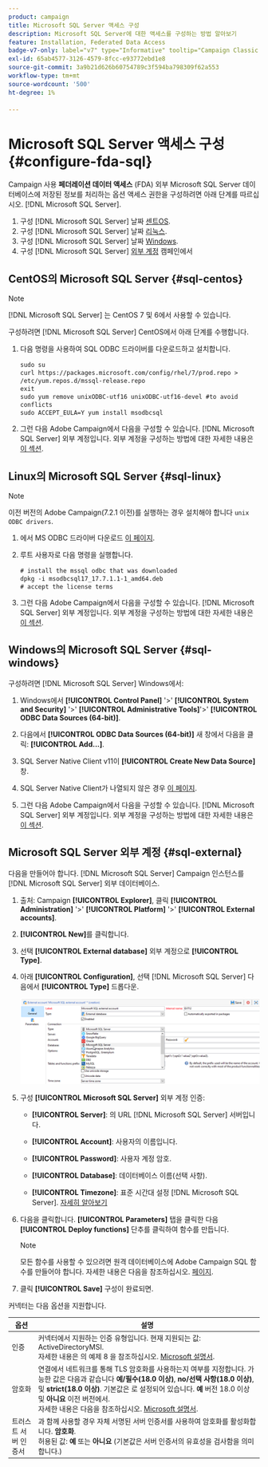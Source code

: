 ```yaml
---
product: campaign
title: Microsoft SQL Server 액세스 구성
description: Microsoft SQL Server에 대한 액세스를 구성하는 방법 알아보기
feature: Installation, Federated Data Access
badge-v7-only: label="v7" type="Informative" tooltip="Campaign Classic v7에만 적용됩니다."
exl-id: 65ab4577-3126-4579-8fcc-e93772ebd1e8
source-git-commit: 3a9b21d626b60754789c3f594ba798309f62a553
workflow-type: tm+mt
source-wordcount: '500'
ht-degree: 1%

---
```


# Microsoft SQL Server 액세스 구성 {#configure-fda-sql}



Campaign 사용 **페더레이션 데이터 액세스** (FDA) 외부 Microsoft SQL Server 데이터베이스에 저장된 정보를 처리하는 옵션 액세스 권한을 구성하려면 아래 단계를 따르십시오. [!DNL Microsoft SQL Server].

1. 구성 [!DNL Microsoft SQL Server] 날짜 [센트OS](#sql-centos).
1. 구성 [!DNL Microsoft SQL Server] 날짜 [리눅스](#sql-linux).
1. 구성 [!DNL Microsoft SQL Server] 날짜 [Windows](#sql-windows).
1. 구성 [!DNL Microsoft SQL Server] [외부 계정](#sql-external) 캠페인에서

## CentOS의 Microsoft SQL Server {#sql-centos}

>[!NOTE]
>
> [!DNL Microsoft SQL Server] 는 CentOS 7 및 6에서 사용할 수 있습니다.

구성하려면 [!DNL Microsoft SQL Server] CentOS에서 아래 단계를 수행합니다.

1. 다음 명령을 사용하여 SQL ODBC 드라이버를 다운로드하고 설치합니다.

   ```
   sudo su
   curl https://packages.microsoft.com/config/rhel/7/prod.repo > /etc/yum.repos.d/mssql-release.repo
   exit
   sudo yum remove unixODBC-utf16 unixODBC-utf16-devel #to avoid conflicts
   sudo ACCEPT_EULA=Y yum install msodbcsql
   ```

1. 그런 다음 Adobe Campaign에서 다음을 구성할 수 있습니다. [!DNL Microsoft SQL Server] 외부 계정입니다. 외부 계정을 구성하는 방법에 대한 자세한 내용은 [이 섹션](#sql-external).

## Linux의 Microsoft SQL Server {#sql-linux}

>[!NOTE]
>
> 이전 버전의 Adobe Campaign(7.2.1 이전)를 실행하는 경우 설치해야 합니다 `unix ODBC drivers`.

1. 에서 MS ODBC 드라이버 다운로드 [이 페이지](https://packages.microsoft.com/ubuntu/16.04/prod/pool/main/m/msodbcsql17/).

1. 루트 사용자로 다음 명령을 실행합니다.

   ```
   # install the mssql odbc that was downloaded
   dpkg -i msodbcsql17_17.7.1.1-1_amd64.deb
   # accept the license terms
   ```

1. 그런 다음 Adobe Campaign에서 다음을 구성할 수 있습니다. [!DNL Microsoft SQL Server] 외부 계정입니다. 외부 계정을 구성하는 방법에 대한 자세한 내용은 [이 섹션](#sql-external).

## Windows의 Microsoft SQL Server {#sql-windows}

구성하려면 [!DNL Microsoft SQL Server] Windows에서:

1. Windows에서 **[!UICONTROL Control Panel]** &#39;>&#39; **[!UICONTROL System and Security]** &#39;>&#39; **[!UICONTROL Administrative Tools]**&#39;>&#39; **[!UICONTROL ODBC Data Sources (64-bit)]**.

1. 다음에서 **[!UICONTROL ODBC Data Sources (64-bit)]** 새 창에서 다음을 클릭: **[!UICONTROL Add...]**.

1. SQL Server Native Client v11이 **[!UICONTROL Create New Data Source]** 창.

1. SQL Server Native Client가 나열되지 않은 경우 [이 페이지](https://www.microsoft.com/en-my/download/details.aspx?id=36434).

1. 그런 다음 Adobe Campaign에서 다음을 구성할 수 있습니다. [!DNL Microsoft SQL Server] 외부 계정입니다. 외부 계정을 구성하는 방법에 대한 자세한 내용은 [이 섹션](#sql-external).

## Microsoft SQL Server 외부 계정 {#sql-external}

다음을 만들어야 합니다. [!DNL Microsoft SQL Server] Campaign 인스턴스를 [!DNL Microsoft SQL Server] 외부 데이터베이스.

1. 출처: Campaign **[!UICONTROL Explorer]**, 클릭 **[!UICONTROL Administration]** &#39;>&#39; **[!UICONTROL Platform]** &#39;>&#39; **[!UICONTROL External accounts]**.

1. **[!UICONTROL New]**&#x200B;를 클릭합니다.

1. 선택 **[!UICONTROL External database]** 외부 계정으로 **[!UICONTROL Type]**.

1. 아래 **[!UICONTROL Configuration]**, 선택 [!DNL Microsoft SQL Server] 다음에서 **[!UICONTROL Type]** 드롭다운.

   ![](assets/sql.png)

1. 구성 **[!UICONTROL Microsoft SQL Server]** 외부 계정 인증:

   * **[!UICONTROL Server]**: 의 URL [!DNL Microsoft SQL Server] 서버입니다.

   * **[!UICONTROL Account]**: 사용자의 이름입니다.

   * **[!UICONTROL Password]**: 사용자 계정 암호.

   * **[!UICONTROL Database]**: 데이터베이스 이름(선택 사항).

   * **[!UICONTROL Timezone]**: 표준 시간대 설정 [!DNL Microsoft SQL Server]. [자세히 알아보기](https://docs.microsoft.com/en-us/sql/t-sql/functions/current-timezone-transact-sql?view=sql-server-ver15)

1. 다음을 클릭합니다. **[!UICONTROL Parameters]** 탭을 클릭한 다음 **[!UICONTROL Deploy functions]** 단추를 클릭하여 함수를 만듭니다.

   >[!NOTE]
   >
   >모든 함수를 사용할 수 있으려면 원격 데이터베이스에 Adobe Campaign SQL 함수를 만들어야 합니다. 자세한 내용은 다음을 참조하십시오. [페이지](../../configuration/using/adding-additional-sql-functions.md).

1. 클릭 **[!UICONTROL Save]** 구성이 완료되면.

커넥터는 다음 옵션을 지원합니다.

| 옵션 | 설명 |
|---|---|
| 인증 | 커넥터에서 지원하는 인증 유형입니다. 현재 지원되는 값: ActiveDirectoryMSI. <br> 자세한 내용은 의 예제 8 을 참조하십시오. [Microsoft 설명서](https://docs.microsoft.com/en-us/sql/connect/odbc/using-azure-active-directory?view=sql-server-ver15#example-connection-strings). |
| 암호화 | 연결에서 네트워크를 통해 TLS 암호화를 사용하는지 여부를 지정합니다. 가능한 값은 다음과 같습니다 **예/필수(18.0 이상)**, **no/선택 사항(18.0 이상)**, 및 **strict(18.0 이상)**. 기본값은 로 설정되어 있습니다. **예** 버전 18.0 이상 및 **아니요** 이전 버전에서. <br>자세한 내용은 다음을 참조하십시오. [Microsoft 설명서](https://docs.microsoft.com/en-us/sql/connect/odbc/dsn-connection-string-attribute?view=azure-sqldw-latest#encrypt). |
| 트러스트 서버 인증서 | 과 함께 사용할 경우 자체 서명된 서버 인증서를 사용하여 암호화를 활성화합니다. **암호화**. <br>허용된 값: **예** 또는 **아니요** (기본값은 서버 인증서의 유효성을 검사함을 의미합니다.) |
